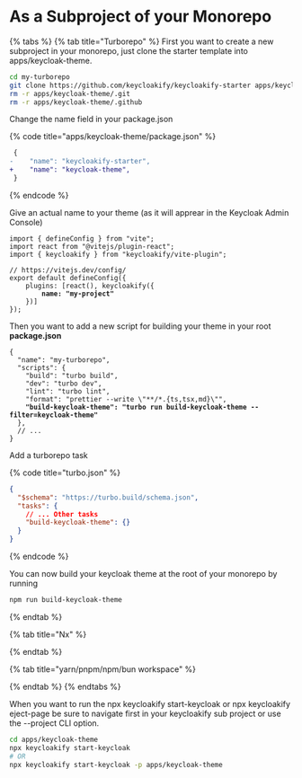# As a Subproject of your Monorepo

{% tabs %}
{% tab title="Turborepo" %}
First you want to create a new subproject in your monorepo, just clone the starter template into apps/keycloak-theme.

```bash
cd my-turborepo
git clone https://github.com/keycloakify/keycloakify-starter apps/keycloak-theme
rm -r apps/keycloak-theme/.git
rm -r apps/keycloak-theme/.github
```

Change the name field in your package.json

{% code title="apps/keycloak-theme/package.json" %}
```diff
 {
-    "name": "keycloakify-starter",
+    "name": "keycloak-theme",
 }
```
{% endcode %}

Give an actual name to your theme (as it will apprear in the Keycloak Admin Console)

<pre class="language-typescript" data-title="apps/keycloak-theme/vite.config.ts"><code class="lang-typescript">import { defineConfig } from "vite";
import react from "@vitejs/plugin-react";
import { keycloakify } from "keycloakify/vite-plugin";

// https://vitejs.dev/config/
export default defineConfig({
    plugins: [react(), keycloakify({
<strong>        name: "my-project"
</strong>    })]
});
</code></pre>

Then you want to add a new script for building your theme in your root **package.json**

<pre class="language-json" data-title="package.json"><code class="lang-json">{
  "name": "my-turborepo",
  "scripts": {
    "build": "turbo build",
    "dev": "turbo dev",
    "lint": "turbo lint",
    "format": "prettier --write \"**/*.{ts,tsx,md}\"",
<strong>    "build-keycloak-theme": "turbo run build-keycloak-theme --filter=keycloak-theme"
</strong>  },
  // ...
}
</code></pre>

Add a turborepo task

{% code title="turbo.json" %}
```json
{
  "$schema": "https://turbo.build/schema.json",
  "tasks": {
    // ... Other tasks
    "build-keycloak-theme": {}
  }
}
```
{% endcode %}

You can now build your keycloak theme at the root of your monorepo by running

```bash
npm run build-keycloak-theme
```
{% endtab %}

{% tab title="Nx" %}

{% endtab %}

{% tab title="yarn/pnpm/npm/bun workspace" %}

{% endtab %}
{% endtabs %}



When you want to run the npx keycloakify start-keycloak or npx keycloakify eject-page be sure to navigate first in your keycloakify sub project or use the --project CLI option. &#x20;

```bash
cd apps/keycloak-theme
npx keycloakify start-keycloak
# OR
npx keycloakify start-keycloak -p apps/keycloak-theme
```
